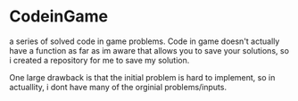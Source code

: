 # CodeinGame
a series of solved code in game problems. Code in game doesn't actually have a function as far as im aware that allows you to save your solutions, so i created a repository for me to save my solution.

One large drawback is that the initial problem is hard to implement, so in actuallity, i dont have many of the orginial problems/inputs. 
